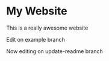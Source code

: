 # My Website 

This is a really awesome website 

Edit on example branch

Now editing on update-readme branch
